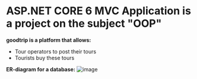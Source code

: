 # ASP.NET CORE 6 MVC Application is a project on the subject "OOP" 

**goodtrip is a platform that allows:**
- Tour operators to post their tours
- Tourists buy these tours

**ER-diagram for a database:**
![image](https://user-images.githubusercontent.com/92179208/169150496-79128102-82ed-413a-8c58-7836f40f946f.png)

